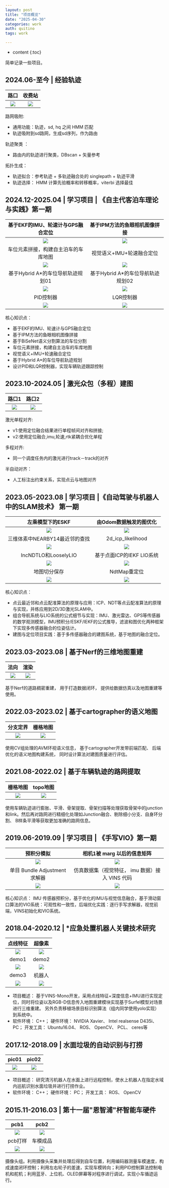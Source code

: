 ```yaml
---
layout: post
title: "项目概览"
date: "2025-04-30"
categories: work
auth: quitino
tags: work

---
```

* content
{:toc}

简单记录一些项目。




##  2024.06-至今 | 经验轨迹

|  路口 | 收费站 |
| :-----------: | :-----------: |
|  ![](/assets/resume/exp_track_02.png)     |    ![](/assets/resume/exp_track_01.png)       |




路网吸附:
- 通用功能：轨迹，sd, hq 之间 HMM 匹配
- 轨迹吸附到sd路网，生成sd序列，作为路由

轨迹聚类 ：
- 路由内的轨迹进行聚类，DBscan + 矢量参考

拓扑生成：
- 轨迹拟合：参考轨迹 + 多轨迹融合处的 singlepath + 轨迹平滑
- 轨迹选择： HMM 计算先验概率和转移概率，viterbi 选择最佳


##  2024.12-2025.04 | 学习项目 | 《自主代客泊车理论与实践》第一期

| 基于EKF的IMU、轮速计与GPS融合定位  |基于IPM方法的鱼眼相机图像拼接|
| :-----------: | :-----------: |
|  ![](/assets/resume/avp_02.png)     |    ![](/assets/resume/avp_03.png)  
| 车位元素拼接，构建自主泊车的车库地图 | 视觉语义+IMU+轮速融合定位 |
|  ![](/assets/resume/avp_05.png)    |   ![](/assets/resume/avp_06.png)   |
| 基于Hybrid A*的车位导航轨迹规划01 | 基于Hybrid A*的车位导航轨迹规划02|
|  ![](/assets/resume/avp_07_hybrid_astar_01.png)    |   ![](/assets/resume/avp_07_hybrid_astar_02.png)   |
|PID控制器 | LQR控制器 |
|  ![](/assets/resume/avp_08_PID.png)    |   ![](/assets/resume/avp_08_LQR.png)   |

核心知识点：
- 基于EKF的IMU、轮速计与GPS融合定位
- 基于IPM方法的鱼眼相机图像拼接
- 基于BiSeNet语义分割算法的车位分割
- 车位元素拼接，构建自主泊车的车库地图
- 视觉语义+IMU+轮速融合定位
- 基于Hybrid A*的车位导航轨迹规划
- 设计PID和LQR控制器，实现车辆轨迹跟踪控制



## 2023.10-2024.05 | 激光众包（多程）建图


| 路口1  | 路口2 |
| :-----------: | :-----------: |
|  ![](/assets/resume/multi_lidar_slam_01.jpg)     |    ![](/assets/resume/multi_lidar_slam_02.png)       |


激光单程对齐:  
- v1:使用定位融合结果进行单程帧间对齐和拼接;
- v2:使用定位融合,imu,轮速,rtk紧耦合优化单程

多程对齐:   
- 同一个调度任务内的激光进行track－track的对齐

半自动对齐：  
 - 人工标注出约束关系，实现点云与地图对齐


## 2023.05-2023.08 | 学习项目 |《自动驾驶与机器人中的SLAM技术》 第一期

| 左乘模型下的ESKF  |由Odom数据触发的图优化|
| :-----------: | :-----------: |
|  ![](/assets/resume/auto_drive_02.png)     |    ![](/assets/resume/auto_drive_03.png)  
| 三维体素中NEARBY14最近邻的查找 | 2d_icp_likelihood |
|  ![](/assets/resume/auto_drive_04.png)    |   ![](/assets/resume/auto_drive_05.png)   |
| IncNDTLO和LooselyLIO | 基于点⾯ICP的IEKF LIO系统|
|  ![](/assets/resume/auto_drive_06.png)    |   ![](/assets/resume/auto_drive_07.png)   |
|地图切分保存 | NdtMap重定位 |
|  ![](/assets/resume/auto_drive_08.png)    |   ![](/assets/resume/auto_drive_09.png)   |

核心知识点：
- 点云最近邻和点云配准算法的原理与应用：ICP、NDT等点云配准算法的原理与实现，并练应用到2D/3D激光SLAM中。
- 组合导航系统与LIO系统的公式细节与实现：IMU、激光雷达、GPS等传感器的数学观测模型，IMU预积分/ESKF/IEKF的公式推导，滤波和图优化两种框架下实现多传感器融合的位姿估计。
- 建图与定位项目实践：基于多传感器融合的建图系统，基于地图的融合定位。

## 2023.03-2023.08 | 基于Nerf的三维地图重建



| 法向  | 渲染 |
| :-----------: | :-----------: |
|  ![](/assets/resume/nerf_2.png)     |    ![](/assets/resume/nerf_1.png)       |


基于Nerf的道路稠密重建， 用于打造数据闭环， 提供给数据仿真以及地图重建等使用。


## 2022.03-2023.02 | 基于cartographer的语义地图

| 分支定界  | 栅格地图 |
| :-----------: | :-----------: |
|  ![](/assets/resume/avp_0.png)     |    ![](/assets/resume/avp_1.png)  


使用CV组处理的AVM环视语义信息， 基于cartographer开发带前端匹配、 后端优化的语义地图构建系统， 同时设计算法对建图质量进行评估。

## 2021.08-2022.02 | 基于车辆轨迹的路网提取 


| 栅格地图  | topo地图 |
| :-----------: | :-----------: |
|  ![](/assets/resume/hdmap_convert_01.png)     |    ![](/assets/resume/hdmap_convert_02.png)  

使用车辆轨迹进行膨胀、平滑、骨架提取、骨架扫描等处理获取骨架中的junction和link。然后再对路网进行精细化处理如Junction融合、剔除细小分支、自身环分割、 B样条平滑等获取更加准确的路网信息。


## 2019.06-2019.09 | 学习项目 | 《手写VIO》第一期

| 预积分模拟  | 相机1被 marg 以后的信息矩阵  |
| :-----------: | :-----------: |
|  ![](/assets/resume/c_02.png)     |    ![](/assets/resume/c_04.png)  
| 单目 Bundle Adjustment 求解器 | 仿真数据集（视觉特征， imu 数据）接入 VINS 代码 |
|  ![](/assets/resume/c_05.png)    |   ![](/assets/resume/c_07.png)   |


核心知识点： IMU 传感器预积分，基于优化的IMU与视觉信息融合，基于滑动窗口算法的VIO系统：可观性和一致性，后端优化实践：逐行手写求解器，视觉前端，VINS初始化和VIO系统。


## 2018.04-2020.12 | *应急处置机器人关键技术研究


| 点线特征  | 超像素 |
| :-----------: | :-----------: |
|  ![](/assets/resume/pld_00.png)     |    ![](/assets/resume/pld_05.png)  
| demo1 | demo2 |
|  ![](/assets/resume/pld_01.png)    |   ![](/assets/resume/pld_02.png)   |
| demo3 | 机器人 |
|  ![](/assets/resume/pld_03.png)    |   ![](/assets/resume/pld_04.jpg)   |

- 项目概述： 基于VINS-Mono开发，采用点线特征+深度信息+IMU进行实现定位，同时将位姿以及RGB-D信息传入地图重建模块实现基于Surfel模型对场景进行三维重建。 另外负责移植场景目标识别算法（组内同学使用yolo实现） 到系统中。
- 软件环境： C++； 硬件环境： NVIDIA Xavier、 Intel realsense D435i、 PC； 开发工具： Ubuntu16.04、 ROS、 OpenCV、 PCL、 ceres等


## 2017.12-2018.09 | 水面垃圾的自动识别与打捞


| pic01  | pic02 |
| :-----------: | :-----------: |
|  ![](/assets/resume/trash_01.JPG)     |    ![](/assets/resume/trash_02.JPG)  


- 项目概述： 研究清污机器人在水面上进行远程控制，使水上机器人在指定水域内巡航识别水面垃圾并进行打捞作业。
- 软件环境： C++； 硬件环境： PC； 开发工具： ROS、 OpenCV

## 2015.11-2016.03 | 第十一届"恩智浦"杯智能车硬件



| pcb1  | pcb2 |
| :-----------: | :-----------: |
|  ![](/assets/resume/feisi_00.jpg)     |    ![](/assets/resume/feisi_01.jpg)  
| pcb打样 | 车模成品 |
|  ![](/assets/resume/feisi_04.jpg)    |   ![](/assets/resume/feisi_02.jpg)   |

摄像头组。利用摄像头采集并处理后得到自车位置，利用编码器测量车模速度，构成速度闭环控制；利用左右轮子的差速，实现车模转向；利用PID控制算法控制电机和舵机；利用蓝牙、上位机、OLED屏幕等对程序进行调试，实现小车循迹运行。